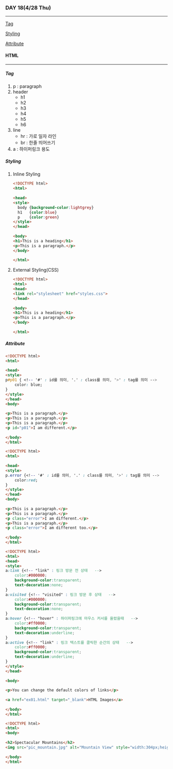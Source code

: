 ### DAY 18(4/28 Thu)

---

[Tag](#tag)

[Styling](#styling)

[Attribute](#attribute)



#### HTML

---

##### Tag

1. p : paragraph
2. header
   - h1
   - h2
   - h3
   - h4
   - h5
   - h6
3. line
   - hr : 가로 일자 라인
   - br : 한줄 띄어쓰기
4. a : 하이퍼링크 용도







##### Styling

1. Inline Styling

   ```html
   <!DOCTYPE html>
   <html>
    
   <head>
   <style>
     body {background-color:lightgrey}
     h1   {color:blue}
     p    {color:green}
   </style>
   </head>
    
   <body>
   <h1>This is a heading</h1>
   <p>This is a paragraph.</p>
   </body>
    
   </html>
   ```

   

2. External Styling(CSS)

   ```html
   <!DOCTYPE html>
   <html>
   <head>
   <link rel="stylesheet" href="styles.css">
   </head>
    
   <body>
   <h1>This is a heading</h1>
   <p>This is a paragraph.</p>
   </body>
    
   </html>
   ```



#####  Attribute



```html
<!DOCTYPE html>
<html>
 
<head>
<style>
p#p01 { <!-- '#' : id를 의미, '.' : class를 의미, '>' : tag를 의미 -->
    color: blue;
}
</style>
</head>
<body>
 
<p>This is a paragraph.</p>
<p>This is a paragraph.</p>
<p>This is a paragraph.</p>
<p id="p01">I am different.</p>
 
</body>
</html>
```

```html
<!DOCTYPE html>
<html>
 
<head>
<style>
p.error {<!-- '#' : id를 의미, '.' : class를 의미, '>' : tag를 의미 -->
    color:red;
}
</style>
</head>
<body>
 
<p>This is a paragraph.</p>
<p>This is a paragraph.</p>
<p class="error">I am different.</p>
<p>This is a paragraph.</p>
<p class="error">I am different too.</p>
 
</body>
</html>
```

```html
<!DOCTYPE html>
<html>
<head>
<style>
a:link {<!-- "link" : 링크 방문 전 상태   -->
    color:#000000;
    background-color:transparent;
    text-decoration:none;
}
a:visited {<!-- "visited" : 링크 방문 후 상태   -->
    color:#000000;
    background-color:transparent;
    text-decoration:none;
}
a:hover {<!-- "hover" : 하이퍼링크에 마우스 커서를 올렸을때   -->
    color:#ff0000;
    background-color:transparent;
    text-decoration:underline;
}
a:active {<!-- "link" : 링크 텍스트를 클릭한 순간의 상태   -->
    color:#ff0000;
    background-color:transparent;
    text-decoration:underline;
}
</style>
</head>
 
<body>
 
<p>You can change the default colors of links</p>
 
<a href="ex01.html" target="_blank">HTML Images</a> 
 
</body>
</html>
```

```html
<!DOCTYPE html>
<html>
<body>
 
<h2>Spectacular Mountains</h2>
<img src="pic_mountain.jpg" alt="Mountain View" style="width:304px;height:228px">
 
</body>
</html>
```

